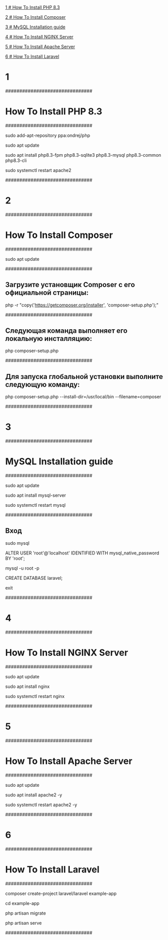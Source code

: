 [1 # How To Install PHP 8.3](#1)

[2 # How To Install Composer](#2)

[3 # MySQL Installation guide](#3)

[4 # How To Install NGINX Server](#4)

[5 # How To Install Apache Server](#5)

[6 # How To Install Laravel](#6)

# 1
###############################
# How To Install PHP 8.3
###############################

sudo add-apt-repository ppa:ondrej/php

sudo apt update

sudo apt install php8.3-fpm php8.3-sqlite3 php8.3-mysql php8.3-common php8.3-cli

sudo systemctl restart apache2

###############################


# 2
###############################
# How To Install Composer
###############################

sudo apt update

###############################

## Загрузите установщик Composer с его официальной страницы:

php -r "copy('https://getcomposer.org/installer', 'composer-setup.php');"

###############################

## Следующая команда выполняет его локальную инсталляцию:

php composer-setup.php

###############################

## Для запуска глобальной установки выполните следующую команду:

php composer-setup.php --install-dir=/usr/local/bin --filename=composer

###############################


# 3 
###############################
# MySQL Installation guide
###############################

sudo apt update

sudo apt install mysql-server

sudo systemctl restart mysql

###############################

## Вход

sudo mysql

ALTER USER 'root'@'localhost' IDENTIFIED WITH mysql_native_password BY 'root';

mysql -u root -p

CREATE DATABASE laravel;

exit

###############################


# 4 
###############################
# How To Install NGINX Server
###############################

sudo apt update

sudo apt install nginx

sudo systemctl restart nginx

###############################


# 5
###############################
# How To Install Apache Server
###############################

sudo apt update

sudo apt install apache2 -y

sudo systemctl restart apache2 -y

###############################


# 6 
###############################
# How To Install Laravel
###############################

composer create-project laravel/laravel example-app

cd example-app

php artisan migrate

php artisan serve

###############################
